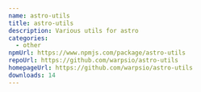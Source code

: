 ```yaml
---
name: astro-utils
title: astro-utils
description: Various utils for astro
categories:
  - other
npmUrl: https://www.npmjs.com/package/astro-utils
repoUrl: https://github.com/warpsio/astro-utils
homepageUrl: https://github.com/warpsio/astro-utils
downloads: 14
---
```

